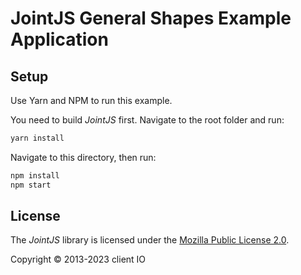 # JointJS General Shapes Example Application

## Setup

Use Yarn and NPM to run this example.

You need to build *JointJS* first. Navigate to the root folder and run:
```bash
yarn install
```

Navigate to this directory, then run:
```bash
npm install
npm start
```

## License

The *JointJS* library is licensed under the [Mozilla Public License 2.0](https://github.com/clientIO/joint/blob/master/LICENSE).

Copyright © 2013-2023 client IO
